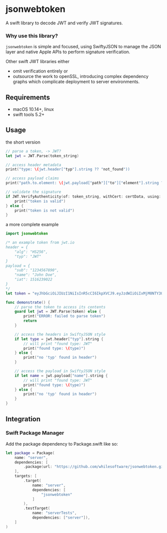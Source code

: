 # jsonwebtoken

A swift library to decode JWT and verify JWT signatures.

### Why use this library?
`jsonwebtoken` is simple and focused, using SwiftyJSON to manage the JSON layer and native Apple APIs to perform signature verification.

Other swift JWT libraries either
- omit verification entirely or 
- outsource the work to openSSL, introducing complex dependency graphs which complicate deployment to server environments.

## Requirements
- macOS 10.14+, linux
- swift tools 5.2+

## Usage
the short version
```swift
// parse a token, -> JWT?
let jwt = JWT.Parse(token_string)

// access header metadata
print("type: \(jwt.header["typ"].string ?? "not_found"))

// access payload claims
print("path.to.element: \(jwt.payload["path"]["to"]["element"].string ?? "not_found"))

// validate the signature
if JWT.VerifyAuthenticity(of: token_string, withCert: certData, using: .rsaSignatureMessagePKCS1v15SHA256) {
    print("token is valid")
} else {
    print("token is not valid")
}
```

a more complete example
```swift
import jsonwebtoken

/* an example token from jwt.io
header = {
    "alg": "HS256",
    "typ": "JWT"
}
payload = {
    "sub": "1234567890",
    "name": "John Doe",
    "iat": 1516239022
}
*/
let token = "eyJhbGciOiJIUzI1NiIsInR5cCI6IkpXVCJ9.eyJzdWIiOiIxMjM0NTY3ODkwIiwibmFtZSI6IkpvaG4gRG9lIiwiaWF0IjoxNTE2MjM5MDIyfQ.SflKxwRJSMeKKF2QT4fwpMeJf36POk6yJV_adQssw5c"

func demonstrate() {
    // parse the token to access its contents
    guard let jwt = JWT.Parse(token) else {
        print("ERROR: failed to parse token")
        return
    }

    // access the headers in SwiftyJSON style
    if let type = jwt.header["typ"].string {
        // will print "found type: JWT"
        print("found type: \(type)") 
    } else {
        print("no 'typ' found in header")
    }

    // access the payload in SwiftyJSON style
    if let name = jwt.payload["name"].string {
        // will print "found type: JWT"
        print("found type: \(type)")
    } else {
        print("no 'typ' found in header")
    }
}
```

## Integration
### Swift Package Manager
Add the package dependency to Package.swift like so:
```swift
let package = Package(
    name: "server",
    dependencies: [
        .package(url: "https://github.com/whilesoftware/jsonwebtoken.git", from: "1.0.0")
    ],
    targets: [
        .target(
            name: "server",
            dependencies: [
                "jsonwebtoken"
            ]
        ),
        .testTarget(
            name: "serverTests",
            dependencies: ["server"]),
    ]
)
```

